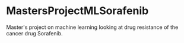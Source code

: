 # MastersProjectMLSorafenib
Master's project on machine learning looking at drug resistance of the cancer drug Sorafenib.
